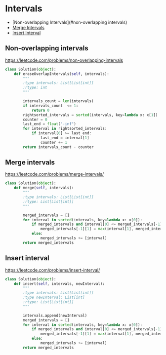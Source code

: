 # Intervals

+ [Non-overlapping Intervals](#non-overlapping intervals)
+ [Merge Intervals](#merge-intervals)
+ [Insert Interval](#insert-interval)



## Non-overlapping intervals

https://leetcode.com/problems/non-overlapping-intervals

```python
class Solution(object):
    def eraseOverlapIntervals(self, intervals):
        """
        :type intervals: List[List[int]]
        :rtype: int
        """

        intervals_count = len(intervals)
        if intervals_count  <= 1:
            return 0
        rightsorted_intervals = sorted(intervals, key=lambda x: x[1])
        counter = 0
        last_end = float("-inf")
        for interval in rightsorted_intervals:
            if interval[0] >= last_end:
                last_end = interval[1]
                counter += 1
        return intervals_count - counter

```

## Merge intervals

https://leetcode.com/problems/merge-intervals/

```python
class Solution(object):
    def merge(self, intervals):
        """
        :type intervals: List[List[int]]
        :rtype: List[List[int]]
        """

        merged_intervals = []
        for interval in sorted(intervals, key=lambda x: x[0]):
            if merged_intervals and interval[0] <= merged_intervals[-1][1]:
                merged_intervals[-1][1] = max(interval[1], merged_intervals[-1][1])
            else:
                merged_intervals += [interval]
        return merged_intervals

```

## Insert interval

https://leetcode.com/problems/insert-interval/

```python
class Solution(object):
    def insert(self, intervals, newInterval):
        """
        :type intervals: List[List[int]]
        :type newInterval: List[int]
        :rtype: List[List[int]]
        """

        intervals.append(newInterval)
        merged_intervals = []
        for interval in sorted(intervals, key=lambda x: x[0]):
            if merged_intervals and interval[0] <= merged_intervals[-1][1]:
                merged_intervals[-1][1] = max(interval[1], merged_intervals[-1][1])
            else:
                merged_intervals += [interval]
        return merged_intervals

```
